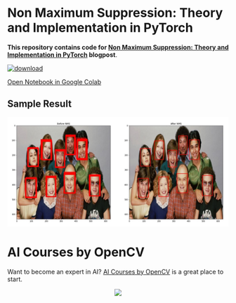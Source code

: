 
# Non Maximum Suppression: Theory and Implementation in PyTorch

**This repository contains code for [Non Maximum Suppression: Theory and Implementation in PyTorch](https://learnopencv.com/non-maximum-suppression-theory-and-implementation-in-pytorch) blogpost**.

[<img src="https://learnopencv.com/wp-content/uploads/2022/07/download-button-e1657285155454.png" alt="download" width="200">](https://www.dropbox.com/sh/qfoebje5lc4rovf/AAARcLzABGVvSBifBCqa1Abga?dl=1)

[Open Notebook in Google Colab](https://colab.research.google.com/github/spmallick/learnopencv/blob/master/Non-Maximum-Suppression/nms_pytorch.ipynb)

## Sample Result

![](result.jpg)

# AI Courses by OpenCV

Want to become an expert in AI? [AI Courses by OpenCV](https://opencv.org/courses/) is a great place to start. 

<a href="https://opencv.org/courses/">
<p align="center"> 
<img src="https://www.learnopencv.com/wp-content/uploads/2020/04/AI-Courses-By-OpenCV-Github.png">
</p>
</a>
